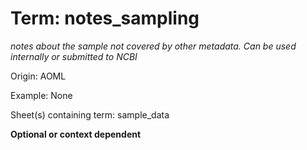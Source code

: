# Term: notes_sampling

*notes about the sample not covered by other metadata. Can be used internally or submitted to NCBI*

Origin: AOML

Example: None

Sheet(s) containing term: sample_data

**Optional or context dependent**